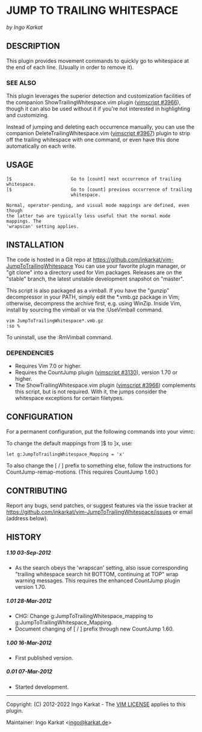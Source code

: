 JUMP TO TRAILING WHITESPACE
===============================================================================
_by Ingo Karkat_

DESCRIPTION
------------------------------------------------------------------------------

This plugin provides movement commands to quickly go to whitespace at the end
of each line. (Usually in order to remove it).

### SEE ALSO

This plugin leverages the superior detection and customization facilities of
the companion ShowTrailingWhitespace.vim plugin ([vimscript #3966](http://www.vim.org/scripts/script.php?script_id=3966)), though it
can also be used without it if you're not interested in highlighting and
customizing.

Instead of jumping and deleting each occurrence manually, you can use the
companion DeleteTrailingWhitespace.vim ([vimscript #3967](http://www.vim.org/scripts/script.php?script_id=3967)) plugin to strip off
the trailing whitespace with one command, or even have this done automatically
on each write.

USAGE
------------------------------------------------------------------------------

    ]$                      Go to [count] next occurrence of trailing whitespace.
    [$                      Go to [count] previous occurrence of trailing
                            whitespace.

    Normal, operator-pending, and visual mode mappings are defined, even though
    the latter two are typically less useful that the normal mode mappings. The
    'wrapscan' setting applies.

INSTALLATION
------------------------------------------------------------------------------

The code is hosted in a Git repo at
    https://github.com/inkarkat/vim-JumpToTrailingWhitespace
You can use your favorite plugin manager, or "git clone" into a directory used
for Vim packages. Releases are on the "stable" branch, the latest unstable
development snapshot on "master".

This script is also packaged as a vimball. If you have the "gunzip"
decompressor in your PATH, simply edit the \*.vmb.gz package in Vim; otherwise,
decompress the archive first, e.g. using WinZip. Inside Vim, install by
sourcing the vimball or via the :UseVimball command.

    vim JumpToTrailingWhitespace*.vmb.gz
    :so %

To uninstall, use the :RmVimball command.

### DEPENDENCIES

- Requires Vim 7.0 or higher.
- Requires the CountJump plugin ([vimscript #3130](http://www.vim.org/scripts/script.php?script_id=3130)), version 1.70 or higher.
- The ShowTrailingWhitespace.vim plugin ([vimscript #3966](http://www.vim.org/scripts/script.php?script_id=3966)) complements this
  script, but is not required. With it, the jumps consider the whitespace
  exceptions for certain filetypes.

CONFIGURATION
------------------------------------------------------------------------------

For a permanent configuration, put the following commands into your vimrc:

To change the default mappings from ]$ to ]x, use:

    let g:JumpToTrailingWhitespace_Mapping = 'x'

To also change the [ / ] prefix to something else, follow the instructions for
CountJump-remap-motions. (This requires CountJump 1.60.)

CONTRIBUTING
------------------------------------------------------------------------------

Report any bugs, send patches, or suggest features via the issue tracker at
https://github.com/inkarkat/vim-JumpToTrailingWhitespace/issues or email
(address below).

HISTORY
------------------------------------------------------------------------------

##### 1.10    03-Sep-2012
- As the search obeys the 'wrapscan' setting, also issue corresponding
  "trailing whitespace search hit BOTTOM, continuing at TOP" wrap warning
  messages. This requires the enhanced CountJump plugin version 1.70.

##### 1.01    28-Mar-2012
- CHG: Change g:JumpToTrailingWhitespace\_mapping to
  g:JumpToTrailingWhitespace\_Mapping.
- Document changing of [ / ] prefix through new CountJump 1.60.

##### 1.00    16-Mar-2012
- First published version.

##### 0.01    07-Mar-2012
- Started development.

------------------------------------------------------------------------------
Copyright: (C) 2012-2022 Ingo Karkat -
The [VIM LICENSE](http://vimdoc.sourceforge.net/htmldoc/uganda.html#license) applies to this plugin.

Maintainer:     Ingo Karkat &lt;ingo@karkat.de&gt;
